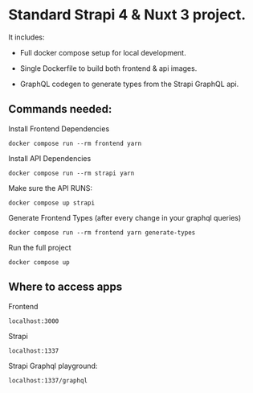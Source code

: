# Standard Strapi 4 & Nuxt 3 project.



It includes:

- Full docker compose setup for local development.

- Single Dockerfile to build both frontend & api images.

- GraphQL codegen to generate types from the Strapi GraphQL api.



## Commands needed:



Install Frontend Dependencies

```docker compose run --rm frontend yarn```



Install API Dependencies

```docker compose run --rm strapi yarn```



Make sure the API RUNS:

```docker compose up strapi```



Generate Frontend Types (after every change in your graphql queries)

```docker compose run --rm frontend yarn generate-types```



Run the full project

```docker compose up```



## Where to access apps

Frontend

```localhost:3000```



Strapi

```localhost:1337```



Strapi Graphql playground:

```localhost:1337/graphql```

